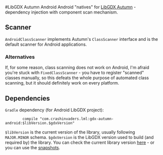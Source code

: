 #LibGDX Autumn Android
Android "natives" for [LibGDX Autumn](../..) - dependency injection with component scan mechanism.

## Scanner
`AndroidClassScanner` implements Autumn's `ClassScanner` interface and is the default scanner for Android applications.

### Alternatives
If, for some reason, class scanning does not work on Android, I'm afraid you're stuck with `FixedClassScanner` - you have to register "scanned" classes manually, so this defeats the whole purpose of automated class scanning, but it should definitely work on every platform.

## Dependencies
`Gradle` dependency (for Android LibGDX project):
```
        compile "com.crashinvaders.lml:gdx-autumn-android:$libVersion.$gdxVersion"
```
`$libVersion` is the current version of the library, usually following `MAJOR.MINOR` schema. `$gdxVersion` is the LibGDX version used to build (and required by) the library. You can check the current library version [here](http://search.maven.org/#search|ga|1|g%3A%22com.github.czyzby%22) - or you can use the [snapshots](https://oss.sonatype.org/content/repositories/snapshots/com/github/czyzby/).
